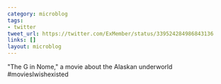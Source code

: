 ```yaml
---
category: microblog
tags:
- twitter
tweet_url: https://twitter.com/ExMember/status/339524284986843136
links: []
layout: microblog
---
```

"The G in Nome," a movie about the Alaskan underworld #moviesIwishexisted
